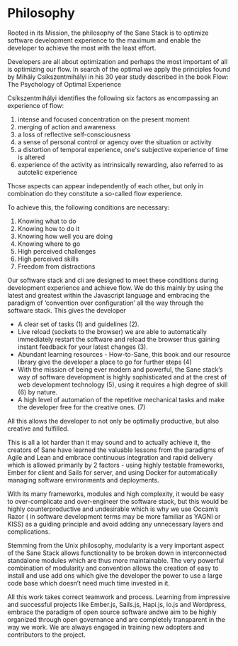 # Philosophy

Rooted in its Mission, the philosophy of the Sane Stack is to optimize software development experience to the maximum and enable the developer to achieve the most with the least effort.

Developers  are all about optimization and perhaps the most important of all is optimizing our flow. In search of the optimal we apply the principles found by Mihály Csíkszentmihályi in his 30 year study described in the book  Flow: The Psychology of Optimal Experience 

Csíkszentmihályi identifies  the following six factors as encompassing an experience of flow:

1. intense and focused concentration on the present moment
2. merging of action and awareness
3. a loss of reflective self-consciousness
4. a sense of personal control or agency over the situation or activity
5. a distortion of temporal experience, one's subjective experience of time is altered
6. experience of the activity as intrinsically rewarding, also referred to as autotelic experience

Those aspects can appear independently of each other, but only in combination do they constitute a so-called flow experience.

To achieve this, the following conditions are necessary:

1. Knowing what to do
2. Knowing how to do it
3. Knowing how well you are doing
4. Knowing where to go
5. High perceived challenges
6. High perceived skills
7. Freedom from distractions

Our software stack and cli are designed to meet these conditions during development experience and achieve  flow. We do this mainly by using the latest and greatest within the Javascript language and embracing the paradigm of ‘convention over configuration’ all the way through the software stack. This gives the developer

- A clear set of tasks (1) and guidelines (2).
- Live reload (sockets to the browser) we are able to automatically immediately restart the software and reload the browser thus gaining instant feedback for your latest changes (3).
- Abundant learning resources - How-to-Sane, this book and our resource library give the developer a place to go for further steps  (4)
- With the mission of being ever modern and powerful, the Sane stack’s way of software development is highly sophisticated and at the crest of web development technology (5), using it requires a high degree of skill (6) by nature.
- A high level of automation of the repetitive mechanical tasks and make the developer free for the creative ones. (7)

All this allows the developer to not only be optimally productive, but also creative and fulfilled. 

This is all a lot harder than it may sound and to actually achieve it, the creators of Sane have learned the valuable lessons from the paradigms of Agile and Lean and embrace continuous integration and rapid delivery which is allowed primarily by 2 factors - using highly testable frameworks, Ember for client and Sails for server,  and using Docker for automatically managing software environments and deployments. 

With its many frameworks, modules and high complexity, it would be easy to over-complicate and over-engineer the software stack, but this would be highly counterproductive and undesirable which is why we use Occam’s Razor ( in software development terms may be more familiar as YAGNI or KISS)  as a guiding principle and avoid adding any unnecessary layers and complications.

Stemming from the Unix philosophy, modularity is a very important aspect of the Sane Stack allows functionality to be broken down in interconnected standalone modules which are thus more maintainable. The very powerful combination of modularity and convention allows the creation of easy to install and use add ons which give the developer the power to use a large code base which doesn’t need much time invested in it.

All this work takes correct teamwork and process. Learning from impressive and successful projects like Ember.js, Sails.js, Hapi.js, io.js and Wordpress,  embrace the paradigm of open source software andwe aim to be highly organized through open governance and are completely transparent in the way we work. We are always engaged in training new adopters and contributors to the project.
